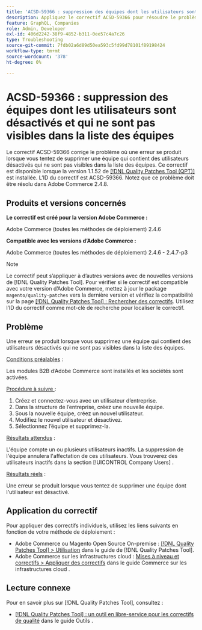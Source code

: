 ```yaml
---
title: 'ACSD-59366 : suppression des équipes dont les utilisateurs sont désactivés et qui ne sont pas visibles dans la liste des équipes'
description: Appliquez le correctif ACSD-59366 pour résoudre le problème d’Adobe Commerce en raison duquel une erreur se produit lorsque vous tentez de supprimer une équipe contenant des utilisateurs désactivés qui ne sont pas visibles dans la liste des équipes.
feature: GraphQL, Companies
role: Admin, Developer
exl-id: 406d2242-38f9-4852-b311-0ee57c4a7c26
type: Troubleshooting
source-git-commit: 7fdb02a6d89d50ea593c5fd99d78101f89198424
workflow-type: tm+mt
source-wordcount: '378'
ht-degree: 0%

---
```


# ACSD-59366 : suppression des équipes dont les utilisateurs sont désactivés et qui ne sont pas visibles dans la liste des équipes

Le correctif ACSD-59366 corrige le problème où une erreur se produit lorsque vous tentez de supprimer une équipe qui contient des utilisateurs désactivés qui ne sont pas visibles dans la liste des équipes. Ce correctif est disponible lorsque la version 1.1.52 de [[!DNL Quality Patches Tool (QPT)]](/help/tools/quality-patches-tool/quality-patches-tool-to-self-serve-quality-patches.md) est installée. L’ID du correctif est ACSD-59366. Notez que ce problème doit être résolu dans Adobe Commerce 2.4.8.

## Produits et versions concernés

**Le correctif est créé pour la version Adobe Commerce :**

Adobe Commerce (toutes les méthodes de déploiement) 2.4.6

**Compatible avec les versions d’Adobe Commerce :**

Adobe Commerce (toutes les méthodes de déploiement) 2.4.6 - 2.4.7-p3

>[!NOTE]
>
>Le correctif peut s’appliquer à d’autres versions avec de nouvelles versions de [!DNL Quality Patches Tool]. Pour vérifier si le correctif est compatible avec votre version d’Adobe Commerce, mettez à jour le package `magento/quality-patches` vers la dernière version et vérifiez la compatibilité sur la page [[!DNL Quality Patches Tool] : Rechercher des correctifs](https://experienceleague.adobe.com/tools/commerce-quality-patches/index.html?lang=fr). Utilisez l’ID du correctif comme mot-clé de recherche pour localiser le correctif.

## Problème

Une erreur se produit lorsque vous supprimez une équipe qui contient des utilisateurs désactivés qui ne sont pas visibles dans la liste des équipes.

<u>Conditions préalables</u> :

Les modules B2B d’Adobe Commerce sont installés et les sociétés sont activées.

<u>Procédure à suivre </u> :

1. Créez et connectez-vous avec un utilisateur d’entreprise.
1. Dans la structure de l’entreprise, créez une nouvelle équipe.
1. Sous la nouvelle équipe, créez un nouvel utilisateur.
1. Modifiez le nouvel utilisateur et désactivez.
1. Sélectionnez l’équipe et supprimez-la.

<u>Résultats attendus</u> :

L&#39;équipe compte un ou plusieurs utilisateurs inactifs. La suppression de l&#39;équipe annulera l&#39;affectation de ces utilisateurs. Vous trouverez des utilisateurs inactifs dans la section [!UICONTROL Company Users] .

<u>Résultats réels</u> :

Une erreur se produit lorsque vous tentez de supprimer une équipe dont l&#39;utilisateur est désactivé.

## Application du correctif

Pour appliquer des correctifs individuels, utilisez les liens suivants en fonction de votre méthode de déploiement :

* Adobe Commerce ou Magento Open Source On-premise : [[!DNL Quality Patches Tool] > Utilisation](/help/tools/quality-patches-tool/usage.md) dans le guide de [!DNL Quality Patches Tool].
* Adobe Commerce sur les infrastructures cloud : [Mises à niveau et correctifs > Appliquer des correctifs](https://experienceleague.adobe.com/docs/commerce-cloud-service/user-guide/develop/upgrade/apply-patches.html?lang=fr) dans le guide Commerce sur les infrastructures cloud .

## Lecture connexe

Pour en savoir plus sur [!DNL Quality Patches Tool], consultez :

* [[!DNL Quality Patches Tool] : un outil en libre-service pour les correctifs de qualité](/help/tools/quality-patches-tool/quality-patches-tool-to-self-serve-quality-patches.md) dans le guide Outils .

